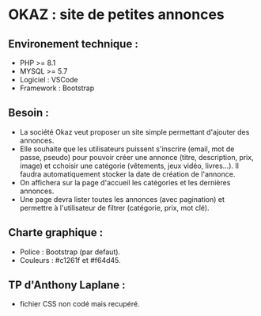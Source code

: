 # OKAZ : site de petites annonces

## Environement technique :

- PHP >= 8.1
- MYSQL >= 5.7
- Logiciel : VSCode
- Framework : Bootstrap

## Besoin :

- La société Okaz veut proposer un site simple permettant d'ajouter des annonces.
- Elle souhaite que les utilisateurs puissent s'inscrire (email, mot de passe, pseudo) pour pouvoir créer une annonce (titre, description, prix, image) et cchoisir une catégorie (vêtements, jeux vidéo, livres...). Il faudra automatiquement stocker la date de création de l'annonce.
- On affichera sur la page d'accueil les catégories et les dernières annonces.
- Une page devra lister toutes les annonces (avec pagination) et permettre à l'utilisateur de filtrer (catégorie, prix, mot clé).

## Charte graphique :

- Police : Bootstrap (par defaut).
- Couleurs : #c1261f et #f64d45.

## TP d'Anthony Laplane :

- fichier CSS non codé mais recupéré.
